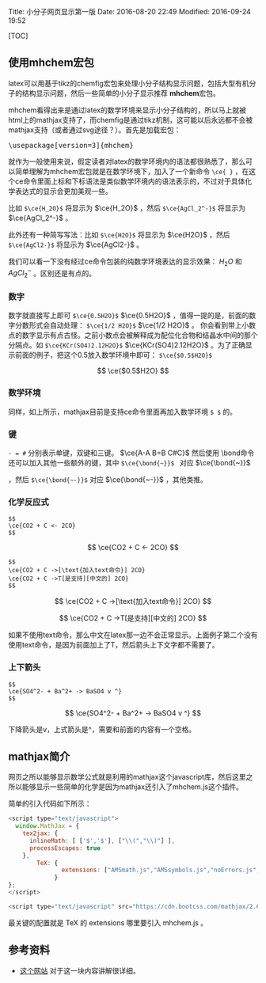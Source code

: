 Title: 小分子网页显示第一版
Date: 2016-08-20 22:49
Modified: 2016-09-24 19:52

[TOC]


## 使用mhchem宏包

latex可以用基于tikz的chemfig宏包来处理小分子结构显示问题，包括大型有机分子的结构显示问题，然后一些简单的小分子显示推荐 **mhchem**宏包。


mhchem看得出来是通过latex的数学环境来显示小分子结构的，所以马上就被html上的mathjax支持了，而chemfig是通过tikz机制，这可能以后永远都不会被mathjax支持（或者通过svg途径？）。首先是加载宏包：

<div class="highlight"><pre><span></span><span class="k">\usepackage</span><span class="na">[version=3]</span><span class="nb">{</span>mhchem<span class="nb">}</span>
</pre></div>


就作为一般使用来说，假定读者对latex的数学环境内的语法都很熟悉了，那么可以简单理解为mhchem宏包就是在数学环境下，加入了一个新命令 <code>\ce{ }</code> ，在这个ce命令里面上标和下标语法是类似数学环境内的语法表示的，不过对于具体化学表达式的显示会更加美观一些。


比如 `$\ce{H_2O}$` 将显示为 $\ce{H_2O}$ ，然后 `$\ce{AgCl_2^-}$` 将显示为 $\ce{AgCl_2^-}$ 。

此外还有一种简写写法：比如 `$\ce{H2O}$` 将显示为 $\ce{H2O}$ ，然后 `$\ce{AgCl2-}$` 将显示为 $\ce{AgCl2-}$ 。

我们可以看一下没有经过ce命令包装的纯数学环境表达的显示效果： $H_2O$ 和 $AgCl_2^-$ 。区别还是有点的。


### 数字
数字就直接写上即可 `$\ce{0.5H2O}$`  $\ce{0.5H2O}$ ，值得一提的是，前面的数字分数形式会自动处理： `$\ce{1/2 H2O}$` $\ce{1/2 H2O}$ 。 你会看到带上小数点的数字显示有点古怪。之前小数点会被解释成为配位化合物和结晶水中间的那个分隔点。如 `$\ce{KCr(SO4)2.12H2O}$`  $\ce{KCr(SO4)2.12H2O}$ 。为了正确显示前面的例子，把这个0.5放入数学环境中即可： `$\ce{$0.5$H2O}$`  



$$
\ce{$0.5$H2O}
$$

### 数学环境

同样，如上所示，mathjax目前是支持ce命令里面再加入数学环境 `$ $` 的。

### 键

`- = #` 分别表示单键，双键和三键。 $\ce{A-A B=B C#C}$ 然后使用 \bond命令还可以加入其他一些额外的键，其中 `$\ce{\bond{~}}$ ` 对应 $\ce{\bond{~}}$

，然后 `$\ce{\bond{~-}}$` 对应 $\ce{\bond{~-}}$ ，其他类推。

### 化学反应式

```
$$
\ce{CO2 + C <- 2CO}
$$
```


$$
\ce{CO2 + C <- 2CO}
$$


```
$$
\ce{CO2 + C ->[\text{加入text命令}] 2CO}
\ce{CO2 + C ->T[是支持][中文的] 2CO}
$$
```


$$
\ce{CO2 + C ->[\text{加入text命令}] 2CO}
$$



$$
\ce{CO2 + C ->T[是支持][中文的] 2CO}
$$



如果不使用text命令，那么中文在latex那一边不会正常显示。上面例子第二个没有使用text命令，是因为前面加上了T，然后箭头上下文字都不需要了。


### 上下箭头
```
$$
\ce{SO4^2- + Ba^2+ -> BaSO4 v ^}
$$
```


$$
\ce{SO4^2- + Ba^2+ -> BaSO4 v ^}
$$


下降箭头是v，上式箭头是^，需要和前面的内容有一个空格。




## mathjax简介

网页之所以能够显示数学公式就是利用的mathjax这个javascript库，然后这里之所以能够显示一些简单的化学是因为mathjax还引入了mhchem.js这个插件。

简单的引入代码如下所示：

```js
<script type="text/javascript">
  window.MathJax = {
    tex2jax: {
      inlineMath: [ ['$','$'], ["\\(","\\)"] ],
      processEscapes: true
    },
        TeX: {
               extensions: ["AMSmath.js","AMSsymbols.js","noErrors.js","noUndefined.js","mhchem.js"]
             }
};
</script>

<script type="text/javascript" src="https://cdn.bootcss.com/mathjax/2.6.0/MathJax.js?config=TeX-MML-AM_CHTML"></script>
```


最关键的配置就是 TeX 的 extensions 哪里要引入 mhchem.js 。


## 参考资料

- <a href="https://docs.moodle.org/27/en/Chemistry_notation_using_mhchem">这个网站</a> 对于这一块内容讲解很详细。

